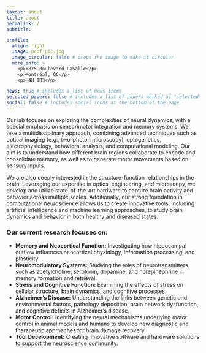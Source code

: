 ```yaml
---
layout: about
title: about
permalink: /
subtitle: 

profile:
  align: right
  image: prof_pic.jpg
  image_circular: false # crops the image to make it circular
  more_info: >
    <p>6875 Boulevard LaSalle</p>
    <p>Montréal, QC</p>
    <p>H4H 1R3</p>

news: true # includes a list of news items
selected_papers: false # includes a list of papers marked as "selected={true}"
social: false # includes social icons at the bottom of the page
---
```


Our lab focuses on exploring the complexities of neural dynamics, with a special emphasis on sensorimotor integration and memory systems. We take a multidisciplinary approach, combining advanced techniques such as optical imaging (e.g., two-photon microscopy), optogenetics, electrophysiology, behavioral analysis, and computational modeling. Our aim is to understand how different brain regions collaborate to encode and consolidate memory, as well as to generate motor movements based on sensory inputs.

We are also deeply interested in the structure-function relationships in the brain. Leveraging our expertise in optics, engineering, and microscopy, we develop and utilize state-of-the-art hardware to capture brain activity and behavior across multiple scales. Additionally, our strong foundation in computational neuroscience allows us to create innovative tools, including artificial intelligence and machine learning approaches, to study brain dynamics and behavior in both healthy and diseased states.

<h3>Our current research focuses on:</h3>
<ul>
<li><b>Memory and Neocortical Function:</b> Investigating how hippocampal outflow influences neocortical physiology, information processing, and plasticity.</li>
<li><b>Neuromodulatory Systems:</b> Studying the roles of neurotransmitters such as acetylcholine, serotonin, dopamine, and norepinephrine in memory formation and retrieval.</li>
<li><b>Stress and Cognitive Function:</b> Examining the effects of stress on cellular structure, brain dynamics, and cognitive processes.</li>
<li><b>Alzheimer’s Disease:</b> Understanding the links between genetic and environmental factors, pathology deposition, brain network dysfunction, and cognitive deficits in Alzheimer’s disease.
<li><b>Motor Control:</b> Identifying the neural mechanisms underlying motor control in animal models and humans to develop new diagnostic and therapeutic approaches for brain damage recovery.</li>
<li><b>Tool Development:</b> Creating innovative software and hardware solutions to support the neuroscience community.</li>
